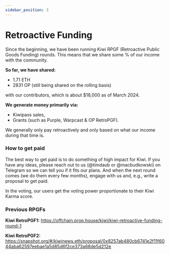 ```yaml
---
sidebar_position: 3
---
```


# Retroactive Funding

Since the beginning, we have been running Kiwi RPGF (Retroactive Public Goods Funding) rounds. This means that we share some % of our income with the community.

**So far, we have shared:**

- 1.71 ETH
- 2831 OP (still being shared on the rolling basis)

with our contributors, which is about $18,000 as of March 2024.

**We generate money primarily via:**

- Kiwipass sales,
- Grants (such as Purple, Warpcast & OP RetroPGF).

We generally only pay retroactively and only based on what our income during that time is.

### How to get paid

The best way to get paid is to do something of high impact for Kiwi. If you have any ideas, please reach out to us (@timdaub or @macbudkowski) on Telegram so we can tell you if it fits our plans. And when the next round comes (we do them every few months), engage with us and, e.g., write a proposal to get paid.

In the voting, our users get the voting power proportionate to their Kiwi Karma score.

### Previous RPGFs

**Kiwi RetroPGF1:**
<u>https://offchain.prop.house/kiwi/kiwi-retroactive-funding-round-1</u>

**Kiwi RetroPGF2:**
<u>https://snapshot.org/#/kiwinews.eth/proposal/0x8257ab480cb6741e2f11f6044aba62597eebae1a5d85d6f2ce373a68de5d212e</u>
